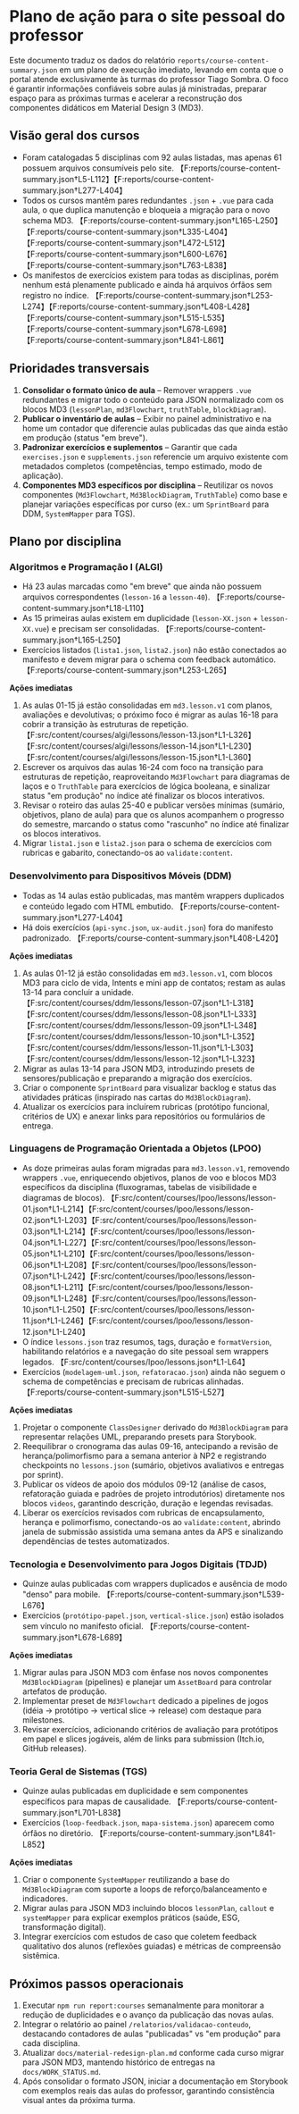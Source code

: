 # Plano de ação para o site pessoal do professor

Este documento traduz os dados do relatório `reports/course-content-summary.json` em um plano de execução imediato, levando em conta que o portal atende exclusivamente às turmas do professor Tiago Sombra. O foco é garantir informações confiáveis sobre aulas já ministradas, preparar espaço para as próximas turmas e acelerar a reconstrução dos componentes didáticos em Material Design 3 (MD3).

## Visão geral dos cursos

- Foram catalogadas 5 disciplinas com 92 aulas listadas, mas apenas 61 possuem arquivos consumíveis pelo site. 【F:reports/course-content-summary.json†L5-L112】【F:reports/course-content-summary.json†L277-L404】
- Todos os cursos mantêm pares redundantes `.json` + `.vue` para cada aula, o que duplica manutenção e bloqueia a migração para o novo schema MD3. 【F:reports/course-content-summary.json†L165-L250】【F:reports/course-content-summary.json†L335-L404】【F:reports/course-content-summary.json†L472-L512】【F:reports/course-content-summary.json†L600-L676】【F:reports/course-content-summary.json†L763-L838】
- Os manifestos de exercícios existem para todas as disciplinas, porém nenhum está plenamente publicado e ainda há arquivos órfãos sem registro no índice. 【F:reports/course-content-summary.json†L253-L274】【F:reports/course-content-summary.json†L408-L428】【F:reports/course-content-summary.json†L515-L535】【F:reports/course-content-summary.json†L678-L698】【F:reports/course-content-summary.json†L841-L861】

## Prioridades transversais

1. **Consolidar o formato único de aula** – Remover wrappers `.vue` redundantes e migrar todo o conteúdo para JSON normalizado com os blocos MD3 (`lessonPlan`, `md3Flowchart`, `truthTable`, `blockDiagram`).
2. **Publicar o inventário de aulas** – Exibir no painel administrativo e na home um contador que diferencie aulas publicadas das que ainda estão em produção (status "em breve").
3. **Padronizar exercícios e suplementos** – Garantir que cada `exercises.json` e `supplements.json` referencie um arquivo existente com metadados completos (competências, tempo estimado, modo de aplicação).
4. **Componentes MD3 específicos por disciplina** – Reutilizar os novos componentes (`Md3Flowchart`, `Md3BlockDiagram`, `TruthTable`) como base e planejar variações específicas por curso (ex.: um `SprintBoard` para DDM, `SystemMapper` para TGS).

## Plano por disciplina

### Algoritmos e Programação I (ALGI)

- Há 23 aulas marcadas como "em breve" que ainda não possuem arquivos correspondentes (`lesson-16` a `lesson-40`). 【F:reports/course-content-summary.json†L18-L110】
- As 15 primeiras aulas existem em duplicidade (`lesson-XX.json` + `lesson-XX.vue`) e precisam ser consolidadas. 【F:reports/course-content-summary.json†L165-L250】
- Exercícios listados (`lista1.json`, `lista2.json`) não estão conectados ao manifesto e devem migrar para o schema com feedback automático. 【F:reports/course-content-summary.json†L253-L265】

**Ações imediatas**

1. As aulas 01-15 já estão consolidadas em `md3.lesson.v1` com planos, avaliações e devolutivas; o próximo foco é migrar as aulas 16-18 para cobrir a transição às estruturas de repetição. 【F:src/content/courses/algi/lessons/lesson-13.json†L1-L326】【F:src/content/courses/algi/lessons/lesson-14.json†L1-L230】【F:src/content/courses/algi/lessons/lesson-15.json†L1-L360】
2. Escrever os arquivos das aulas 16-24 com foco na transição para estruturas de repetição, reaproveitando `Md3Flowchart` para diagramas de laços e o `TruthTable` para exercícios de lógica booleana, e sinalizar status "em produção" no índice até finalizar os blocos interativos.
3. Revisar o roteiro das aulas 25-40 e publicar versões mínimas (sumário, objetivos, plano de aula) para que os alunos acompanhem o progresso do semestre, marcando o status como "rascunho" no índice até finalizar os blocos interativos.
4. Migrar `lista1.json` e `lista2.json` para o schema de exercícios com rubricas e gabarito, conectando-os ao `validate:content`.

### Desenvolvimento para Dispositivos Móveis (DDM)

- Todas as 14 aulas estão publicadas, mas mantêm wrappers duplicados e conteúdo legado com HTML embutido. 【F:reports/course-content-summary.json†L277-L404】
- Há dois exercícios (`api-sync.json`, `ux-audit.json`) fora do manifesto padronizado. 【F:reports/course-content-summary.json†L408-L420】

**Ações imediatas**

1. As aulas 01-12 já estão consolidadas em `md3.lesson.v1`, com blocos MD3 para ciclo de vida, Intents e mini app de contatos; restam as aulas 13-14 para concluir a unidade. 【F:src/content/courses/ddm/lessons/lesson-07.json†L1-L318】【F:src/content/courses/ddm/lessons/lesson-08.json†L1-L333】【F:src/content/courses/ddm/lessons/lesson-09.json†L1-L348】【F:src/content/courses/ddm/lessons/lesson-10.json†L1-L352】【F:src/content/courses/ddm/lessons/lesson-11.json†L1-L303】【F:src/content/courses/ddm/lessons/lesson-12.json†L1-L323】
2. Migrar as aulas 13-14 para JSON MD3, introduzindo presets de sensores/publicação e preparando a migração dos exercícios.
3. Criar o componente `SprintBoard` para visualizar backlog e status das atividades práticas (inspirado nas cartas do `Md3BlockDiagram`).
4. Atualizar os exercícios para incluírem rubricas (protótipo funcional, critérios de UX) e anexar links para repositórios ou formulários de entrega.

### Linguagens de Programação Orientada a Objetos (LPOO)

- As doze primeiras aulas foram migradas para `md3.lesson.v1`, removendo wrappers `.vue`, enriquecendo objetivos, planos de voo e blocos MD3 específicos da disciplina (fluxogramas, tabelas de visibilidade e diagramas de blocos). 【F:src/content/courses/lpoo/lessons/lesson-01.json†L1-L214】【F:src/content/courses/lpoo/lessons/lesson-02.json†L1-L203】【F:src/content/courses/lpoo/lessons/lesson-03.json†L1-L214】【F:src/content/courses/lpoo/lessons/lesson-04.json†L1-L227】【F:src/content/courses/lpoo/lessons/lesson-05.json†L1-L210】【F:src/content/courses/lpoo/lessons/lesson-06.json†L1-L208】【F:src/content/courses/lpoo/lessons/lesson-07.json†L1-L242】【F:src/content/courses/lpoo/lessons/lesson-08.json†L1-L211】【F:src/content/courses/lpoo/lessons/lesson-09.json†L1-L248】【F:src/content/courses/lpoo/lessons/lesson-10.json†L1-L250】【F:src/content/courses/lpoo/lessons/lesson-11.json†L1-L246】【F:src/content/courses/lpoo/lessons/lesson-12.json†L1-L240】
- O índice `lessons.json` traz resumos, tags, duração e `formatVersion`, habilitando relatórios e a navegação do site pessoal sem wrappers legados. 【F:src/content/courses/lpoo/lessons.json†L1-L64】
- Exercícios (`modelagem-uml.json`, `refatoracao.json`) ainda não seguem o schema de competências e precisam de rubricas alinhadas. 【F:reports/course-content-summary.json†L515-L527】

**Ações imediatas**

1. Projetar o componente `ClassDesigner` derivado do `Md3BlockDiagram` para representar relações UML, preparando presets para Storybook.
2. Reequilibrar o cronograma das aulas 09-16, antecipando a revisão de herança/polimorfismo para a semana anterior à NP2 e registrando checkpoints no `lessons.json` (sumário, objetivos avaliativos e entregas por sprint).
3. Publicar os vídeos de apoio dos módulos 09-12 (análise de casos, refatoração guiada e padrões de projeto introdutórios) diretamente nos blocos `videos`, garantindo descrição, duração e legendas revisadas.
4. Liberar os exercícios revisados com rubricas de encapsulamento, herança e polimorfismo, conectando-os ao `validate:content`, abrindo janela de submissão assistida uma semana antes da APS e sinalizando dependências de testes automatizados.

### Tecnologia e Desenvolvimento para Jogos Digitais (TDJD)

- Quinze aulas publicadas com wrappers duplicados e ausência de modo "denso" para mobile. 【F:reports/course-content-summary.json†L539-L676】
- Exercícios (`protótipo-papel.json`, `vertical-slice.json`) estão isolados sem vínculo no manifesto oficial. 【F:reports/course-content-summary.json†L678-L689】

**Ações imediatas**

1. Migrar aulas para JSON MD3 com ênfase nos novos componentes `Md3BlockDiagram` (pipelines) e planejar um `AssetBoard` para controlar artefatos de produção.
2. Implementar preset de `Md3Flowchart` dedicado a pipelines de jogos (idéia → protótipo → vertical slice → release) com destaque para milestones.
3. Revisar exercícios, adicionando critérios de avaliação para protótipos em papel e slices jogáveis, além de links para submission (Itch.io, GitHub releases).

### Teoria Geral de Sistemas (TGS)

- Quinze aulas publicadas em duplicidade e sem componentes específicos para mapas de causalidade. 【F:reports/course-content-summary.json†L701-L838】
- Exercícios (`loop-feedback.json`, `mapa-sistema.json`) aparecem como órfãos no diretório. 【F:reports/course-content-summary.json†L841-L852】

**Ações imediatas**

1. Criar o componente `SystemMapper` reutilizando a base do `Md3BlockDiagram` com suporte a loops de reforço/balanceamento e indicadores.
2. Migrar aulas para JSON MD3 incluindo blocos `lessonPlan`, `callout` e `systemMapper` para explicar exemplos práticos (saúde, ESG, transformação digital).
3. Integrar exercícios com estudos de caso que coletem feedback qualitativo dos alunos (reflexões guiadas) e métricas de compreensão sistêmica.

## Próximos passos operacionais

1. Executar `npm run report:courses` semanalmente para monitorar a redução de duplicidades e o avanço da publicação das novas aulas.
2. Integrar o relatório ao painel `/relatorios/validacao-conteudo`, destacando contadores de aulas "publicadas" vs "em produção" para cada disciplina.
3. Atualizar `docs/material-redesign-plan.md` conforme cada curso migrar para JSON MD3, mantendo histórico de entregas na `docs/WORK_STATUS.md`.
4. Após consolidar o formato JSON, iniciar a documentação em Storybook com exemplos reais das aulas do professor, garantindo consistência visual antes da próxima turma.
